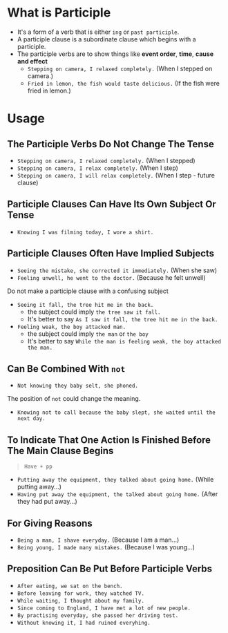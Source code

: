 # What is Participle

- It's a form of a verb that is either `ing` or `past participle`.
- A participle clause is a subordinate clause which begins with a participle.
- The participle verbs are to show things like **event order**, **time**, **cause and effect**
  - `Stepping on camera, I relaxed completely.` (When I stepped on camera.)
  - `Fried in lemon, the fish would taste delicious.` (If the fish were fried in lemon.)

# Usage

## The Participle Verbs Do Not Change The Tense
- `Stepping on camera, I relaxed completely.` (When I stepped)
- `Stepping on camera, I relax completely.` (When I step)
- `Stepping on camera, I will relax completely.` (When I step - future clause)

## Participle Clauses Can Have Its Own Subject Or Tense

- `Knowing I was filming today, I wore a shirt.`
 
## Participle Clauses Often Have Implied Subjects

- `Seeing the mistake, she corrected it immediately.` (When she saw)
- `Feeling unwell, he went to the doctor.` (Because he felt unwell)

Do not make a participle clause with a confusing subject
  - `Seeing it fall, the tree hit me in the back.`
    - the subject could imply `the tree saw it fall.`
    - It's better to say `As I saw it fall, the tree hit me in the back.`
  - `Feeling weak, the boy attacked man.` 
    - the subject could imply `the man` or `the boy`
    - It's better to say `While the man is feeling weak, the boy attacked the man.`

## Can Be Combined With `not`
  
- `Not knowing they baby selt, she phoned.`

The position of `not` could change the meaning.
  - `Knowing not to call because the baby slept, she waited until the next day.`

## To Indicate That One Action Is Finished Before The Main Clause Begins

> `Have + pp`

- `Putting away the equipment, they talked about going home.` (While putting away...)
- `Having put away the equipment, the talked about going home.` (After they had put away...)

## For Giving Reasons

- `Being a man, I shave everyday.` (Because I am a man...)
- `Being young, I made many mistakes.` (Because I was young...)

## Preposition Can Be Put Before Participle Verbs
  - `After eating, we sat on the bench.`
  - `Before leaving for work, they watched TV.`
  - `While waiting, I thought about my family.`
  - `Since coming to England, I have met a lot of new people.`
  - `By practising everyday, she passed her driving test.`
  - `Without knowing it, I had ruined everyhing.`


